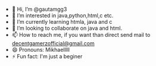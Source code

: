- 👋 Hi, I’m @gautamgg3
- 👀 I’m interested in java,python,html,c etc.
- 🌱 I’m currently learning htmla, java and c
- 💞️ I’m looking to collaborate on java and html.
- 📫 How to reach me, if you want than direct send mail to decentgamerzofficial@gmail.com
- 😄 Pronouns: Mikhaelllll
- ⚡ Fun fact: I'm just a beginer

<!---
gautamgg3/gautamgg3 is a ✨ special ✨ repository because its `README.md` (this file) appears on your GitHub profile.
You can click the Preview link to take a look at your changes.
--->
